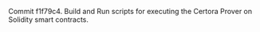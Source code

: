 Commit f1f79c4.                    Build and Run scripts for executing the Certora Prover on Solidity smart contracts.